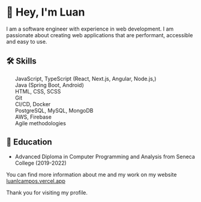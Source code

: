 <h1>👋 Hey, I'm Luan </h1>

<p>I am a software engineer with experience in web development. I am passionate about creating web applications that are performant, accessible and easy to use.</p>

<h2>🛠 Skills </h2>
<ul style="list-style:none;">
    <li>JavaScript, TypeScript (React, Next.js, Angular, Node.js,)</li>
    <li>Java (Spring Boot, Android)</li>
    <li>HTML, CSS, SCSS</li>
    <li>Git</li>
    <li>CI/CD, Docker</li>
    <li>PostgreSQL, MySQL, MongoDB</li>
    <li>AWS, Firebase</li>
    <li>Agile methodologies</li>
</ul>

<h2> 📖 Education </h2>
<ul>
    <li>Advanced Diploma in Computer Programming and Analysis from Seneca College (2019-2022)</li>
</ul>

<p>You can find more information about me and my work on my website <a href="https://luanlcampos.vercel.app">luanlcampos.vercel.app</a></p>

<p>Thank you for visiting my profile.</p>
